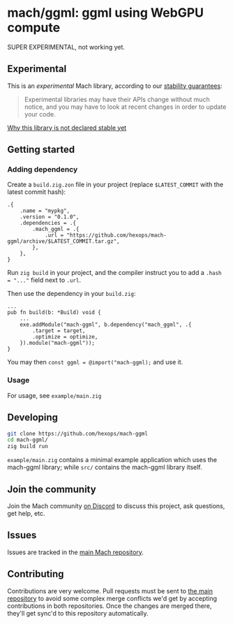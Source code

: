 # mach/ggml: ggml using WebGPU compute

SUPER EXPERIMENTAL, not working yet.

## Experimental

This is an _experimental_ Mach library, according to our [stability guarantees](https://machengine.org/next/docs/libs/):

> Experimental libraries may have their APIs change without much notice, and you may have to look at recent changes in order to update your code.

[Why this library is not declared stable yet](https://machengine.org/next/docs/libs/experimental/#earcut)

## Getting started

### Adding dependency

Create a `build.zig.zon` file in your project (replace `$LATEST_COMMIT` with the latest commit hash):

```
.{
    .name = "mypkg",
    .version = "0.1.0",
    .dependencies = .{
        .mach_ggml = .{
            .url = "https://github.com/hexops/mach-ggml/archive/$LATEST_COMMIT.tar.gz",
        },
    },
}
```

Run `zig build` in your project, and the compiler instruct you to add a `.hash = "..."` field next to `.url`.

Then use the dependency in your `build.zig`:

```zig
...
pub fn build(b: *Build) void {
    ...
    exe.addModule("mach-ggml", b.dependency("mach_ggml", .{
        .target = target,
        .optimize = optimize,
    }).module("mach-ggml"));
}
```

You may then `const ggml = @import("mach-ggml);` and use it.

### Usage

For usage, see `example/main.zig`

## Developing

```sh
git clone https://github.com/hexops/mach-ggml
cd mach-ggml/
zig build run
```

`example/main.zig` contains a minimal example application which uses the mach-ggml library; while `src/` contains the mach-ggml library itself.

## Join the community

Join the Mach community [on Discord](https://discord.gg/XNG3NZgCqp) to discuss this project, ask questions, get help, etc.

## Issues

Issues are tracked in the [main Mach repository](https://github.com/hexops/mach/issues?q=is%3Aissue+is%3Aopen+label%3Aearcut).

## Contributing

Contributions are very welcome. Pull requests must be sent to [the main repository](https://github.com/hexops/mach/tree/main/earcut) to avoid some complex merge conflicts we'd get by accepting contributions in both repositories. Once the changes are merged there, they'll get sync'd to this repository automatically.
